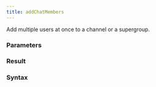 ```yaml
---
title: addChatMembers
---
```


Add multiple users at once to a channel or a supergroup.


### Parameters 



### Result 



### Syntax





